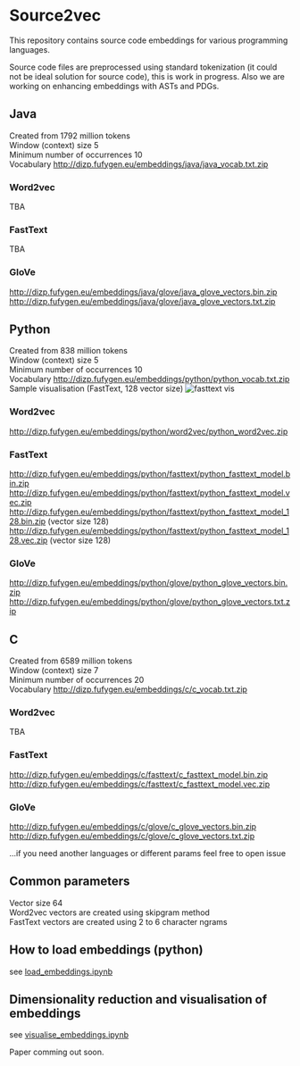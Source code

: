 # Source2vec

This repository contains source code embeddings for various programming languages.

Source code files are preprocessed using standard tokenization (it could not be ideal solution for source code), this is work in progress. Also we are working on enhancing embeddings with ASTs and PDGs.

## Java

Created from 1792 million tokens  
Window (context) size 5  
Minimum number of occurrences 10  
Vocabulary http://dizp.fufygen.eu/embeddings/java/java_vocab.txt.zip

### Word2vec

TBA

### FastText

TBA

### GloVe

http://dizp.fufygen.eu/embeddings/java/glove/java_glove_vectors.bin.zip
http://dizp.fufygen.eu/embeddings/java/glove/java_glove_vectors.txt.zip

## Python

Created from 838 million tokens  
Window (context) size 5  
Minimum number of occurrences 10  
Vocabulary http://dizp.fufygen.eu/embeddings/python/python_vocab.txt.zip
Sample visualisation (FastText, 128 vector size) ![fasttext vis](images/python_fasttext_128.png)

### Word2vec

http://dizp.fufygen.eu/embeddings/python/word2vec/python_word2vec.zip

### FastText

http://dizp.fufygen.eu/embeddings/python/fasttext/python_fasttext_model.bin.zip
http://dizp.fufygen.eu/embeddings/python/fasttext/python_fasttext_model.vec.zip
http://dizp.fufygen.eu/embeddings/python/fasttext/python_fasttext_model_128.bin.zip (vector size 128)
http://dizp.fufygen.eu/embeddings/python/fasttext/python_fasttext_model_128.vec.zip (vector size 128)

### GloVe

http://dizp.fufygen.eu/embeddings/python/glove/python_glove_vectors.bin.zip
http://dizp.fufygen.eu/embeddings/python/glove/python_glove_vectors.txt.zip

## C

Created from 6589 million tokens  
Window (context) size 7  
Minimum number of occurrences 20  
Vocabulary http://dizp.fufygen.eu/embeddings/c/c_vocab.txt.zip

### Word2vec

TBA

### FastText

http://dizp.fufygen.eu/embeddings/c/fasttext/c_fasttext_model.bin.zip
http://dizp.fufygen.eu/embeddings/c/fasttext/c_fasttext_model.vec.zip

### GloVe

http://dizp.fufygen.eu/embeddings/c/glove/c_glove_vectors.bin.zip
http://dizp.fufygen.eu/embeddings/c/glove/c_glove_vectors.txt.zip

...if you need another languages or different params feel free to open issue

## Common parameters

Vector size 64  
Word2vec vectors are created using skipgram method  
FastText vectors are created using 2 to 6 character ngrams

## How to load embeddings (python)

see [load_embeddings.ipynb](load_embeddings.ipynb)

## Dimensionality reduction and visualisation of embeddings

see [visualise_embeddings.ipynb](visualise_embeddings.ipynb)


Paper comming out soon.